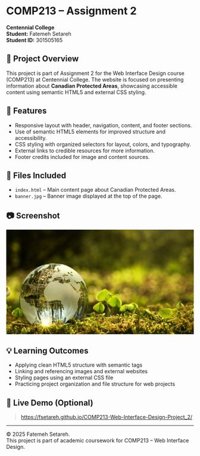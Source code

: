 # COMP213 – Assignment 2  
**Centennial College**  
**Student:** Fatemeh Setareh  
**Student ID:** 301505165

## 📄 Project Overview

This project is part of Assignment 2 for the Web Interface Design course (COMP213) at Centennial College. The website is focused on presenting information about **Canadian Protected Areas**, showcasing accessible content using semantic HTML5 and external CSS styling.

## 🌟 Features

- Responsive layout with header, navigation, content, and footer sections.
- Use of semantic HTML5 elements for improved structure and accessibility.
- CSS styling with organized selectors for layout, colors, and typography.
- External links to credible resources for more information.
- Footer credits included for image and content sources.

## 📂 Files Included

- `index.html` – Main content page about Canadian Protected Areas.
- `banner.jpg` – Banner image displayed at the top of the page.


## 📷 Screenshot

![Homepage Preview](banner.jpg)

## 💡 Learning Outcomes

- Applying clean HTML5 structure with semantic tags
- Linking and referencing images and external websites
- Styling pages using an external CSS file
- Practicing project organization and file structure for web projects

## 🔗 Live Demo (Optional)

> 
> https://fsetareh.github.io/COMP213-Web-Interface-Design-Project_2/

---

© 2025 Fatemeh Setareh.  
This project is part of academic coursework for COMP213 – Web Interface Design.
